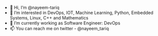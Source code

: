 - 👋 Hi, I’m @nayeem-tariq
- 👀 I’m interested in DevOps, IOT, Machine Learning, Python, Embedded Systems, Linux, C++ and Mathematics
- 🌱 I’m currently working as Software Engineer: DevOps
- 📫 You can reach me on twitter - @nayeem_tariq

<!---
nayeem-tariq/nayeem-tariq is a ✨ special ✨ repository because its `README.md` (this file) appears on your GitHub profile.
You can click the Preview link to take a look at your changes.
--->

